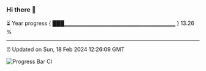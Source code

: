 ### Hi there 👋

⏳ Year progress { ███▁▁▁▁▁▁▁▁▁▁▁▁▁▁▁▁▁▁▁▁▁▁▁▁▁▁▁ } 13.26 %

---

⏰ Updated on Sun, 18 Feb 2024 12:26:09 GMT

![Progress Bar CI](https://github.com/liununu/liununu/workflows/Progress%20Bar%20CI/badge.svg)
